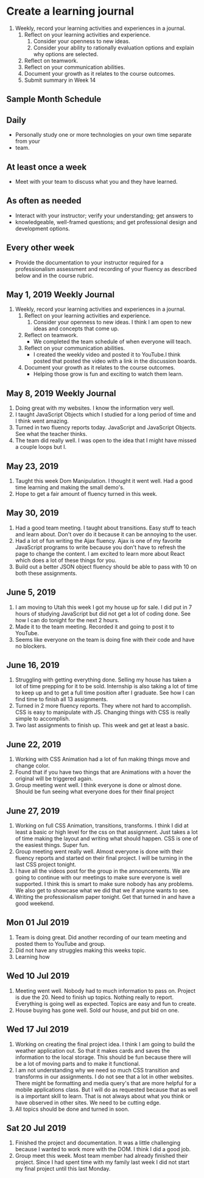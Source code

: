 # Create a learning journal

1. Weekly, record your learning activities and experiences in a journal.
   1. Reflect on your learning activities and experience.
      1. Consider your openness to new ideas.
      1. Consider your ability to rationally evaluation options and explain why 
      options are selected.
   1. Reflect on teamwork.
   1. Reflect on your communication abilities.
   1. Document your growth as it relates to the course outcomes.
   1. Submit summary in Week 14

## Sample Month Schedule

## Daily

- Personally study one or more technologies on your own time separate from your 
- team.

## At least once a week

- Meet with your team to discuss what you and they have learned.

## As often as needed

- Interact with your instructor; verify your understanding; get answers to 
- knowledgeable, well-framed questions; and get professional design and 
  development options.

## Every other week

- Provide the documentation to your instructor required for a professionalism
   assessment and recording of your fluency as described below and in the course
   rubric.

## May 1, 2019 Weekly Journal

1. Weekly, record your learning activities and experiences in a journal.
   1. Reflect on your learning activities and experience.
      1. Consider your openness to new ideas.
      I think I am open to new ideas and concepts that come up.
   1. Reflect on teamwork.
      - We completed the team schedule of when everyone will teach.
   1. Reflect on your communication abilities.
      - I created the weekly video and posted it to YouTube.I think posted that
         posted the video with a link in the discussion boards.
   1. Document your growth as it relates to the course outcomes.
      - Helping those grow is fun and exciting to watch them learn.

## May 8, 2019 Weekly Journal

1. Doing great with my websites. I know the information very well.
2. I taught JavaScript Objects which I studied for a long period of time and I think went amazing.
3. Turned in two fluency reports today. JavaScript and JavaScript Objects. See what the teacher thinks.
4. The team did really well. I was open to the idea that I might have missed a couple loops but I.

## May 23, 2019

1. Taught this week Dom Manipulation. I thought it went well. Had a good time learning and making the small demo's.
2. Hope to get a fair amount of fluency turned in this week.

## May 30, 2019

1. Had a good team meeting. I taught about transitions. Easy stuff to teach and learn about. Don't over do it because it can be annoying to the user.
2. Had a lot of fun writing the Ajax fluency. Ajax is one of my favorite JavaScript programs to write because you don't have to refresh the page to change the content. I am excited to learn more about React which does a lot of these things for you. 
3. Build out a better JSON object fluency should be able to pass with 10 on both these assignments.

## June 5, 2019

1. I am moving to Utah this week I got my house up for sale. I did put in 7 hours of studying JavaScript but did not get a lot of coding done. See how I can do tonight for the next 2 hours.
2. Made it to the team meeting. Recorded it and going to post it to YouTube. 
3. Seems like everyone on the team is doing fine with their code and have no blockers.

## June 16, 2019

1. Struggling with getting everything done. Selling my house has taken a lot of time prepping for it to be sold. Internship is also taking a lot of time to keep up and to get a full time position after I graduate. See how I can find time to finish all 13 assignments. 
2. Turned in 2 more fluency reports. They where not hard to accomplish. CSS is easy to manipulate with JS. Changing things with CSS is really simple to accomplish. 
3. Two last assignments to finish up. This week and get at least a basic.

## June 22, 2019

1. Working with CSS Animation had a lot of fun making things move and change color.
2. Found that if you have two things that are Animations with a hover the original will be triggered again.
3. Group meeting went well. I think everyone is done or almost done. Should be fun seeing what everyone does for their final project

## June 27, 2019

1. Working on full CSS Animation, transitions, transforms. I think I did at least a basic or high level for the css on that assignment. Just takes a lot of time making the layout and writing what should happen. CSS is one of the easiest things. Super fun.
2. Group meeting went really well. Almost everyone is done with their fluency reports and started on their final project. I will be turning in the last CSS project tonight.
3. I have all the videos post for the group in the announcements. We are going to continue with our meetings to make sure everyone is well supported. I think this is smart to make sure nobody has any problems. We also get to showcase what we did that we if anyone wants to see. 
4. Writing the professionalism paper tonight. Get that turned in and have a good weekend.


## Mon 01 Jul 2019

1. Team is doing great. Did another recording of our team meeting and posted them to YouTube and group. 
1. Did not have any struggles making this weeks topic. 
1. Learning how 

## Wed 10 Jul 2019

1. Meeting went well. Nobody had to much information to pass on. Project is due the 20. Need to finish up topics. Nothing really to report. Everything is going well as expected. Topics are easy and fun to create. 
1. House buying has gone well. Sold our house, and put bid on one. 

## Wed 17 Jul 2019

1. Working on creating the final project idea. I think I am going to build the weather application out. So that it makes cards and saves the information to the local storage. This should be fun because there will be a lot of moving parts and to make it functional.
1. I am not understanding why we need so much CSS transition and transforms in our assignments. I do not see that a lot in other websites. There might be formatting and media query's that are more helpful for a mobile applications class. But I will do as requested because that as well is a important skill to learn. That is not always about what you think or have observed in other sites. We need to be cutting edge.
1. All topics should be done and turned in soon. 

## Sat 20 Jul 2019

1. Finished the project and documentation. It was a little challenging because I wanted to work more with the DOM. I think I did a good job. 
1. Group meet this week. Most team member had already finished their project. Since I had spent time with my family last week I did not start my final project until this last Monday.



